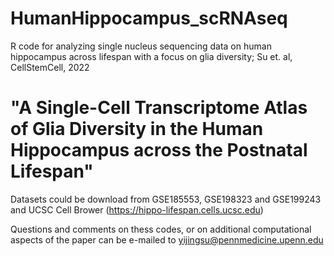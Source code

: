 # HumanHippocampus_scRNAseq

R code for analyzing single nucleus sequencing data on human hippocampus across lifespan with a focus on glia diversity; Su et. al, CellStemCell, 2022

# "A Single-Cell Transcriptome Atlas of Glia Diversity in the Human Hippocampus across the Postnatal Lifespan" 

Datasets could be download from GSE185553, GSE198323 and GSE199243 and UCSC Cell Brower (https://hippo-lifespan.cells.ucsc.edu) 

Questions and comments on thess codes, or on additional computational aspects of the paper can be e-mailed to yijingsu@pennmedicine.upenn.edu
